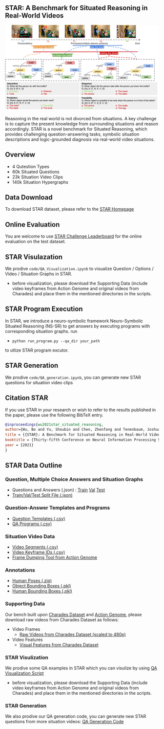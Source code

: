 
## STAR: A Benchmark for Situated Reasoning in Real-World Videos

<div align="center">
<img src="img/NeurIPS2021_star_teaser.png" width="800" >
</div>

Reasoning in the real world is not divorced from situations. A key challenge is to capture the present knowledge from surrounding situations and reason accordingly. STAR is a novel benchmark for Situated Reasoning, which provides challenging question-answering tasks, symbolic situation descriptions and logic-grounded diagnosis via real-world video situations.

## Overview

* 4 Qutestion Types
* 60k Situated Questions
* 23k Situation Video Clips
* 140k Situation Hypergraphs

## Data Download

To download STAR dataset, please refer to the [STAR Homepage](http://star.csail.mit.edu) 

## Online Evaluation

You are welcome to use [STAR Challenge Leaderboard](https://eval.ai/web/challenges/challenge-page/1325/overview) for the online evaluation on the test dataset.

## STAR Visulazation

We prodive `code/QA_Visualization.ipynb` to visualize Question / Options / Video / Situation Graphs in STAR.
 * before visualization, please download the Supporting Data (include video keyframes from Action Genome and original videos from Charades) and place them in the mentioned directories in the scripts.

## STAR Program Execution

In STAR, we introduce a neuro-symbolic framework Neuro-Symbolic Situated Reasoning (NS-SR) to get answers by executing programs with corresponding situation graphs.
run

 * `python run_program.py --qa_dir your_path`

to utlize STAR program excutor.

## STAR Generation

We prodive `code/QA_generation.ipynb`, you can generate new STAR questions for situation video clips

## Citation STAR

If you use STAR in your research or wish to refer to the results published in the paper, please use the following BibTeX entry.

```BibTeX
@inproceedings{wu2021star_situated_reasoning,
author={Wu, Bo and Yu, Shoubin and Chen, Zhenfang and Tenenbaum, Joshua B and Gan, Chuang},
title = {{STAR}: A Benchmark for Situated Reasoning in Real-World Videos},
booktitle = {Thirty-fifth Conference on Neural Information Processing Systems (NeurIPS)},
year = {2021}
}
```

## STAR Data Outline

### Question, Multiple Choice Answers and Situation Graphs  
 * Questions and Answers (.json) : [Train](http://star.csail.mit.edu/data/Question_Answer_SituationGraph/STAR_train.json) [Val](http://star.csail.mit.edu/data/Question_Answer_SituationGraph/STAR_val.json) [Test](http://star.csail.mit.edu/data/Question_Answer_SituationGraph/STAR_test.json)
 * [Train/Val/Test Split File (.json)](http://star.csail.mit.edu/data/Question_Answer_SituationGraph/split_file.json)

### Question-Answer Templates and Programs  
 * [Question Templates (.csv)](http://star.csail.mit.edu/data/Templates_Programs/QA_templates.csv)
 * [QA Programs (.csv)](http://star.csail.mit.edu/data/Templates_Programs/QA_programs.csv)

### Situation Video Data  
 * [Video Segments (.csv)](http://star.csail.mit.edu/data/Situation_Video_Data/Video_Segments.csv)
 * [Video Keyframe IDs (.csv)](http://star.csail.mit.edu/data/Situation_Video_Data/Video_Keyframe_IDs.csv)
 * [Frame Dumping Tool from Action Genome](https://github.com/JingweiJ/ActionGenome)

### Annotations  
 * [Human Poses (.zip)](http://star.csail.mit.edu/data/Annotations/pose.zip)
 * [Object Bounding Boxes (.pkl)](http://star.csail.mit.edu/data/Annotations/object_bbox_and_relationship.pkl)
 * [Human Bounding Boxes (.pkl)](http://star.csail.mit.edu/data/Annotations/person_bbox.pkl)

### Supporting Data  
Our bench built upon [Charades Dataset](https://prior.allenai.org/projects/charades) and [Action Genome](https://www.actiongenome.org), please download raw videos from Charades Dataset as follows:
* Video Frames
  * [Raw Videos from Charades Dataset (scaled to 480p)](https://prior.allenai.org/projects/charades)
* Video Features
  * [Visual Features from Charades Dataset](https://prior.allenai.org/projects/charades)

### STAR Visulization
We prodive some QA examples in STAR which you can visulize by using [QA Visualization Script](https://github.com/csbobby/STAR_Benchmark)
 * before visualization, please download the Supporting Data (include video keyframes from Action Genome and original videos from Charades) and place them in the mentioned directories in the scripts.

### STAR Generation
We also prodive our QA generation code, you can generate new STAR questions from more situation videos: [QA Generation Code](https://github.com/csbobby/STAR_Benchmark)


